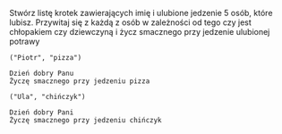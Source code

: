 Stwórz listę krotek zawierających imię i ulubione jedzenie 5 osób, które lubisz.
Przywitaj się z każdą z osób w zależności od tego czy jest chłopakiem czy dziewczyną i życz smacznego przy jedzenie ulubionej potrawy

`("Piotr", "pizza")`
```
Dzień dobry Panu
Życzę smacznego przy jedzeniu pizza
```

`("Ula", "chińczyk")`
```
Dzień dobry Pani
Życzę smacznego przy jedzeniu chińczyk
```

